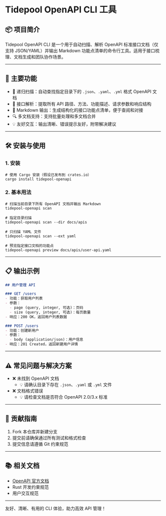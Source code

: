# Tidepool OpenAPI CLI 工具

## 📦 项目简介

Tidepool OpenAPI CLI 是一个用于自动扫描、解析 OpenAPI 标准接口文档（仅支持 JSON/YAML）并输出 Markdown 功能点清单的命令行工具。适用于接口梳理、文档生成和团队协作场景。

---

## 🚀 主要功能

- 📁 递归扫描：自动查找指定目录下的 `.json`、`.yaml`、`.yml` 格式 OpenAPI 文档
- 📖 接口解析：提取所有 API 路径、方法、功能描述、请求参数和响应结构
- 📝 Markdown 输出：生成结构化的接口功能点清单，便于查阅和对接
- 🔍 多文档支持：支持批量处理和多文档合并
- 💡 友好交互：输出清晰、错误提示友好，附带解决建议

---

## 🛠️ 安装与使用

### 1. 安装

```shell
# 使用 Cargo 安装（假设已发布到 crates.io）
cargo install tidepool-openapi
```

### 2. 基本用法

```shell
# 扫描当前目录下所有 OpenAPI 文档并输出 Markdown
tidepool-openapi scan

# 指定目录扫描
tidepool-openapi scan --dir docs/apis

# 只扫描 YAML 文件
tidepool-openapi scan --ext yaml

# 预览指定接口文档的功能点
tidepool-openapi preview docs/apis/user-api.yaml
```

---

## 📋 输出示例

```markdown
## 用户管理 API

### GET /users
- 功能：获取用户列表
- 参数：
  - page (query, integer, 可选)：页码
  - size (query, integer, 可选)：每页数量
- 响应：200 OK，返回用户列表数据

### POST /users
- 功能：创建新用户
- 参数：
  - body (application/json)：用户信息
- 响应：201 Created，返回新建用户详情
```

---

## ⚠️ 常见问题与解决方案

- ❌ 未找到 OpenAPI 文档
  - 💡 请确认目录下存在 `.json`、`.yaml` 或 `.yml` 文件
- ❌ 文档格式错误
  - 💡 请检查文档是否符合 OpenAPI 2.0/3.x 标准

---

## 🧩 贡献指南

1. Fork 本仓库并新建分支
2. 提交前请确保通过所有测试和格式检查
3. 提交信息请遵循 Git 约束规范

---

## 📚 相关文档

- [OpenAPI 官方文档](https://swagger.io/specification/)
- Rust 开发约束规范
- 用户交互规范

---

友好、清晰、有用的 CLI 体验，助力高效 API 管理！
